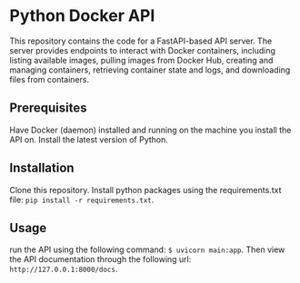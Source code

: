 # Python Docker API

This repository contains the code for a FastAPI-based API server. The server provides endpoints to interact with Docker containers, including listing available images, pulling images from Docker Hub, creating and managing containers, retrieving container state and logs, and downloading files from containers.

## Prerequisites

Have Docker (daemon) installed and running on the machine you install the API on.
Install the latest version of Python.

## Installation

Clone this repository.
Install python packages using the requirements.txt file: `pip install -r requirements.txt`.

## Usage

run the API using the following command: `$ uvicorn main:app`.
Then view the API documentation through the following url: `http://127.0.0.1:8000/docs`.
